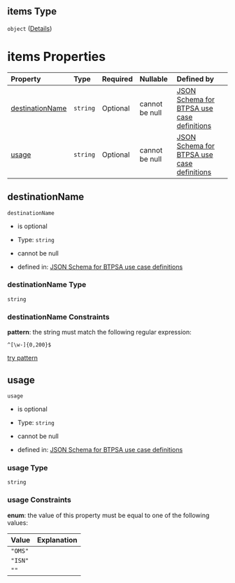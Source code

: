 ## items Type

`object` ([Details](btpsa-usecase-properties-services-items-allof-1-then-allof-86-then-allof-0-then-properties-parameters-properties-notifications-items.md))

# items Properties

| Property                            | Type     | Required | Nullable       | Defined by                                                                                                                                                                                                                                                                                                                                                                      |
| :---------------------------------- | :------- | :------- | :------------- | :------------------------------------------------------------------------------------------------------------------------------------------------------------------------------------------------------------------------------------------------------------------------------------------------------------------------------------------------------------------------------ |
| [destinationName](#destinationname) | `string` | Optional | cannot be null | [JSON Schema for BTPSA use case definitions](btpsa-usecase-properties-services-items-allof-1-then-allof-86-then-allof-0-then-properties-parameters-properties-notifications-items-properties-destinationname.md "undefined#/properties/services/items/allOf/1/then/allOf/86/then/allOf/0/then/properties/parameters/properties/notifications/items/properties/destinationName") |
| [usage](#usage)                     | `string` | Optional | cannot be null | [JSON Schema for BTPSA use case definitions](btpsa-usecase-properties-services-items-allof-1-then-allof-86-then-allof-0-then-properties-parameters-properties-notifications-items-properties-usage.md "undefined#/properties/services/items/allOf/1/then/allOf/86/then/allOf/0/then/properties/parameters/properties/notifications/items/properties/usage")                     |

## destinationName



`destinationName`

*   is optional

*   Type: `string`

*   cannot be null

*   defined in: [JSON Schema for BTPSA use case definitions](btpsa-usecase-properties-services-items-allof-1-then-allof-86-then-allof-0-then-properties-parameters-properties-notifications-items-properties-destinationname.md "undefined#/properties/services/items/allOf/1/then/allOf/86/then/allOf/0/then/properties/parameters/properties/notifications/items/properties/destinationName")

### destinationName Type

`string`

### destinationName Constraints

**pattern**: the string must match the following regular expression:&#x20;

```regexp
^[\w-]{0,200}$
```

[try pattern](https://regexr.com/?expression=%5E%5B%5Cw-%5D%7B0%2C200%7D%24 "try regular expression with regexr.com")

## usage



`usage`

*   is optional

*   Type: `string`

*   cannot be null

*   defined in: [JSON Schema for BTPSA use case definitions](btpsa-usecase-properties-services-items-allof-1-then-allof-86-then-allof-0-then-properties-parameters-properties-notifications-items-properties-usage.md "undefined#/properties/services/items/allOf/1/then/allOf/86/then/allOf/0/then/properties/parameters/properties/notifications/items/properties/usage")

### usage Type

`string`

### usage Constraints

**enum**: the value of this property must be equal to one of the following values:

| Value   | Explanation |
| :------ | :---------- |
| `"OMS"` |             |
| `"ISN"` |             |
| `""`    |             |

